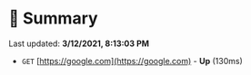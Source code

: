 # 📖 Summary
Last updated: **3/12/2021, 8:13:03 PM**

- `GET` [https://google.com](https://google.com) - **Up** (130ms)
